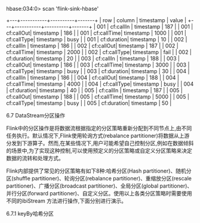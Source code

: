 hbase:034:0> scan 'flink-sink-hbase'

+---+-----------+----------+-------+
| row | column    | timestamp | value |
+---+-----------+----------+-------+
| 001 | cf:callIn | timestamp | 187   |
| 001 | cf:callOut| timestamp | 186   |
| 001 | cf:callTime| timestamp | 1000  |
| 001 | cf:callType| timestamp | busy  |
| 001 | cf:duration| timestamp | 10    |
| 002 | cf:callIn | timestamp | 186   |
| 002 | cf:callOut| timestamp | 187   |
| 002 | cf:callTime| timestamp | 2000  |
| 002 | cf:callType| timestamp | fail  |
| 002 | cf:duration| timestamp | 20    |
| 003 | cf:callIn | timestamp | 188   |
| 003 | cf:callOut| timestamp | 186   |
| 003 | cf:callTime| timestamp | 3000  |
| 003 | cf:callType| timestamp | busy  |
| 003 | cf:duration| timestamp | 30    |
| 004 | cf:callIn | timestamp | 186   |
| 004 | cf:callOut| timestamp | 188   |
| 004 | cf:callTime| timestamp | 4000  |
| 004 | cf:callType| timestamp | busy  |
| 004 | cf:duration| timestamp | 40    |
| 005 | cf:callIn | timestamp | 187   |
| 005 | cf:callOut| timestamp | 188   |
| 005 | cf:callTime| timestamp | 5000  |
| 005 | cf:callType| timestamp | busy  |
| 005 | cf:duration| timestamp | 50    |

6.7 DataStream分区操作

Flink中的分区操作是将数据流根据指定的分区策略重新分配到不同节点上,由不同任务执行。默认情况下,Flink使用轮询方式(rebalance partitioner)将数据从上游分发到下游算子。然而,在某些情况下,用户可能希望自己控制分区,例如在数据倾斜的场景中,为了实现这种控制,可以使用预定义的分区策略或自定义分区策略来决定数据的流转和处理方式。

Flink内部提供了常见的分区策略有如下8种:哈希分区(Hash partitioner)、随机分区(shuffle partitioner)、轮询分区(rebalance partitioner)、重缩放分区(rescale partitioner)、广播分区(broadcast partitioner)、全局分区(global partitioner)、并行分区(forward partitioner)、自定义分区。使用以上各类分区策略时需要使用不同的ibiStream 方法进行操作,下面分别进行演示。

6.7.1 keyBy哈希分区